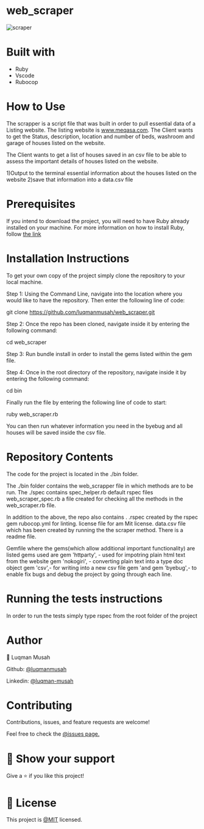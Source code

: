 # web_scraper

![scraper](https://user-images.githubusercontent.com/22328716/111468176-2d600180-871d-11eb-87bf-6455009a8e0b.png)

# Built with

- Ruby
- Vscode
- Rubocop

# How to Use

The scrapper is a script file that was built in order to pull essential data of a Listing website. The listing website is www.meqasa.com. The Client wants to get the Status, description, location and number of beds, washroom and garage of houses listed on the website.

The Client wants to get a list of houses saved in an csv file to be able to assess the important details of houses listed on the website.

1)Output to the terminal essential information about the houses listed on the website
2)save that information into a data.csv file

# Prerequisites

If you intend to download the project, you will need to have Ruby already installed on your machine. For more information on how to install Ruby, follow [the link]('https://www.ruby-lang.org/en/downloads/')

# Installation Instructions

To get your own copy of the project simply clone the repository to your local machine.

Step 1: Using the Command Line, navigate into the location where you would like to have the repository. Then enter the following line of code:

git clone https://github.com/luqmanmusah/web_scraper.git

Step 2: Once the repo has been cloned, navigate inside it by entering the following command:

cd web_scraper

Step 3: Run bundle install in order to install the gems listed within the gem file.

Step 4: Once in the root directory of the repository, navigate inside it by entering the following command:

cd bin

Finally run the file by entering the following line of code to start:

ruby web_scraper.rb

You can then run whatever information you need in the byebug and all houses will be saved inside the csv file.


# Repository Contents

The code for the project is located in the ./bin folder.

The ./bin folder contains the  web_scrapper file in which methods are to be run. The ./spec contains spec_helper.rb default rspec files web_scraper_spec.rb a file created for checking all the methods in the web_scraper.rb file.

In addition to the above, the repo also contains . .rspec created by the rspec gem rubocop.yml for linting. license file for am Mit license. data.csv file which has been created by running the the scraper method. There is a readme file.

Gemfile where the gems(which allow additional important functionality) are listed gems used are gem 'httparty', - used for impotring plain html text from the website gem 'nokogiri', - converting plain text into a type doc object gem 'csv',- for writing into a new csv file gem 'and gem 'byebug',- to enable fix bugs and debug the project by going through each line.

# Running the tests instructions

In order to run the tests simply type rspec from the root folder of the project

# Author

👤 Luqman Musah

Github: [@luqmanmusah](https://github.com/luqmanmusah)

Linkedin: [@luqman-musah](https://www.linkedin.com/in/luqman-musah/)

# Contributing

Contributions, issues, and feature requests are welcome!

Feel free to check the [@issues page.](https://github.com/luqmanmusah/web_scraper/issues)

# 🤝 Show your support

Give a ⭐️ if you like this project!

# 📝 License

This project is [@MIT](https://github.com/git/git-scm.com/blob/master/MIT-LICENSE.txt) licensed.



